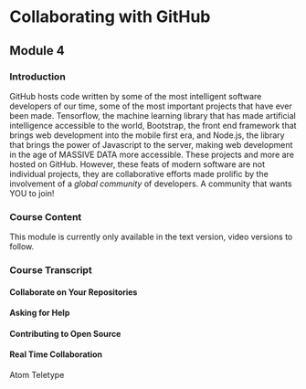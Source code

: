 # Collaborating with GitHub

## Module 4

### Introduction

GitHub hosts code written by some of the most intelligent software developers of our time, some of the most important projects that have ever been made. Tensorflow, the machine learning library that has made artificial intelligence accessible to the world, Bootstrap, the front end framework that brings web development into the mobile first era, and Node.js, the library that brings the power of Javascript to the server, making web development in the age of MASSIVE DATA more accessible. These projects and more are hosted on GitHub. However, these feats of modern software are not individual projects, they are collaborative efforts made prolific by the involvement of a _global community_ of developers. A community that wants YOU to join!

### Course Content

This module is currently only available in the text version, video versions to follow.

### Course Transcript

#### Collaborate on Your Repositories

#### Asking for Help

#### Contributing to Open Source

#### Real Time Collaboration

Atom Teletype
